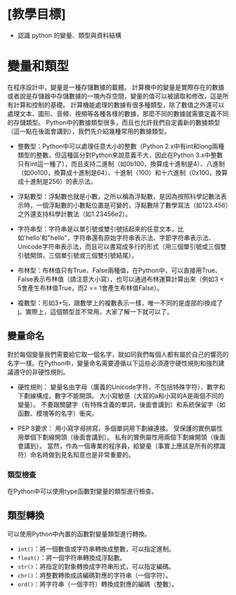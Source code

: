 

# [教學目標]

* 認識 python 的變量、類型與資料結構





# 變量和類型

在程序設計中，變量是一種存儲數據的載體。
計算機中的變量是實際存在的數據或者說是存儲器中存儲數據的一塊內存空間，變量的值可以被讀取和修改，這是所有計算和控制的基礎。
計算機能處理的數據有很多種類型，除了數值之外還可以處理文本、圖形、音頻、視頻等各種各樣的數據，那麼不同的數據就需要定義不同的存儲類型。 
Python中的數據類型很多，而且也允許我們自定義新的數據類型（這一點在後面會講到），我們先介紹幾種常用的數據類型。

* 整數型：Python中可以處理任意大小的整數（Python 2.x中有int和long兩種類型的整數，但這種區分對Python來說意義不大，因此在Python 3.x中整數只有int這一種了），而且支持二進制（如0b100，換算成十進制是4）、八進制（如0o100，換算成十進制是64）、十進制（100）和十六進制（0x100，換算成十進制是256）的表示法。

* 浮點數型：浮點數也就是小數，之所以稱為浮點數，是因為按照科學記數法表示時，一個浮點數的小數點位置是可變的，浮點數除了數學寫法（如123.456）之外還支持科學計數法（如1.23456e2）。

* 字符串型：字符串是以單引號或雙引號括起來的任意文本，比如'hello'和"hello"，字符串還有原始字符串表示法、字節字符串表示法、Unicode字符串表示法，而且可以書寫成多行的形式（用三個單引號或三個雙引號開頭，三個單引號或三個雙引號結尾）。

* 布林型：布林值只有True、False兩種值，在Python中，可以直接用True、False表示布林值（請注意大小寫），也可以通過布林運算計算出來（例如3 < 5會產生布林值True，而2 == 1會產生布林值False）。

* 複數型：形如3+5j，跟數學上的複數表示一樣，唯一不同的是虛部的i換成了j。實際上，這個類型並不常用，大家了解一下就可以了。

## 變量命名
對於每個變量我們需要給它取一個名字，就如同我們每個人都有屬於自己的響亮的名字一樣。在Python中，變量命名需要遵循以下這些必須遵守硬性規則和強烈建議遵守的非硬性規則。

* 硬性規則：
變量名由字母（廣義的Unicode字符，不包括特殊字符）、數字和下劃線構成，數字不能開頭。
大小寫敏感（大寫的a和小寫的A是兩個不同的變量）。
不要跟關鍵字（有特殊含義的單詞，後面會講到）和系統保留字（如函數、模塊等的名字）衝突。

* PEP 8要求：
用小寫字母拼寫，多個單詞用下劃線連接。
受保護的實例屬性用單個下劃線開頭（後面會講到）。
私有的實例屬性用兩個下劃線開頭（後面會講到）。
當然，作為一個專業的程序員，給變量（事實上應該是所有的標識符）命名時做到見名知意也是非常重要的。


### 類型檢查

在Python中可以使用type函數對變量的類型進行檢查。


## 類型轉換

可以使用Python中內置的函數對變量類型進行轉換。

* `int()`：將一個數值或字符串轉換成整數，可以指定進制。
* `float()`：將一個字符串轉換成浮點數。
* `str()`：將指定的對象轉換成字符串形式，可以指定編碼。
* `chr()`：將整數轉換成該編碼對應的字符串（一個字符）。
* `ord()`：將字符串（一個字符）轉換成對應的編碼（整數）。




